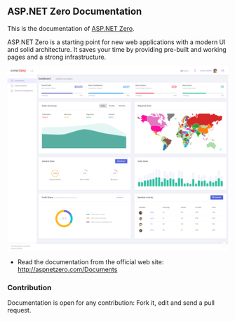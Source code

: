 ## ASP.NET Zero Documentation

This is the documentation of [ASP.NET Zero](http://aspnetzero.com).

ASP.NET Zero is a starting point for new web applications with a modern UI and solid architecture. It saves your time by providing pre-built and working pages and a strong infrastructure.

![A screenshot from ASP.NET Zero](doc/images/dashboardV3.png)

* Read the documentation from the official web site: http://aspnetzero.com/Documents

### Contribution

Documentation is open for any contribution: Fork it, edit and send a pull request.
